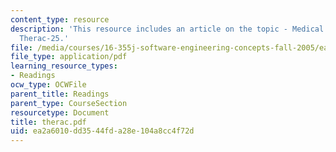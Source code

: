 ```yaml
---
content_type: resource
description: 'This resource includes an article on the topic - Medical Devices: The
  Therac-25.'
file: /media/courses/16-355j-software-engineering-concepts-fall-2005/ea2a6010dd3544fda28e104a8cc4f72d_therac.pdf
file_type: application/pdf
learning_resource_types:
- Readings
ocw_type: OCWFile
parent_title: Readings
parent_type: CourseSection
resourcetype: Document
title: therac.pdf
uid: ea2a6010-dd35-44fd-a28e-104a8cc4f72d
---
```

